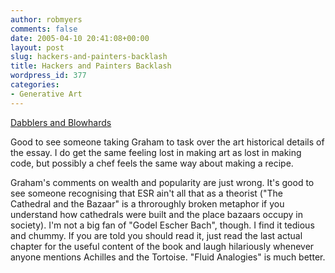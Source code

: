 ```yaml
---
author: robmyers
comments: false
date: 2005-04-10 20:41:08+00:00
layout: post
slug: hackers-and-painters-backlash
title: Hackers and Painters Backlash
wordpress_id: 377
categories:
- Generative Art
---
```


[Dabblers and Blowhards](http://www.idlewords.com/2005/04/dabblers_and_blowhards.htm)   
  
Good to see someone taking Graham to task over the art historical details of the essay. I do get the same feeling lost in making art as lost in making code, but possibly a chef feels the same way about making a recipe.   
  
Graham's comments on wealth and popularity are just wrong. It's good to see someone recognising that ESR ain't all that as a theorist ("The Cathedral and the Bazaar" is a throroughly broken metaphor if you understand how cathedrals were built and the place bazaars occupy in society). I'm not a big fan of "Godel Escher Bach", though. I find it tedious and chummy. If you are told you should read it, just read the last actual chapter for the useful content of the book and laugh hilariously whenever anyone mentions Achilles and the Tortoise. "Fluid Analogies" is much better.

  


